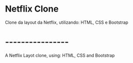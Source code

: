 # Netflix Clone

Clone da layout da Netflix, utilizando: HTML, CSS e Bootstrap

# ----------------

A Netflix Layot clone, using: HTML, CSS and Bootstrap
